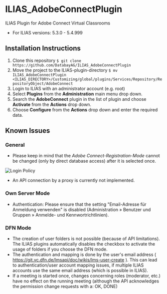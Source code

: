 # ILIAS_AdobeConnectPlugin
ILIAS Plugin for Adobe Connect Virtual Classrooms
* For ILIAS versions: 5.3.0 - 5.4.999

## Installation Instructions
1. Clone this repository 
   `$ git clone https://github.com/DatabayAG/ILIAS_AdobeConnectPlugin`
2. Move the project to the ILIAS-plugin-directory
   `$ mv ILIAS_AdobeConnectPlugin <ILIAS_DIRECTORY>/Customizing/global/plugins/Services/Repository/RepositoryObject/AdobeConnect`
3. Login to ILIAS with an administrator account (e.g. root)
4. Select **Plugins** from the **Administration** main menu drop down.
5. Search the **AdobeConnect** plugin in the list of plugin and choose **Activate** from the **Actions** drop down.
6. Choose **Configure** from the **Actions** drop down and enter the required data.

## Known Issues

### General
* Please keep in mind that the *Adobe Connect-Registration-Mode* cannot be changed (only by direct database access) after it is selected once.

![Login Policy](https://mjansendatabay.github.io/ILIAS/Plugins/AdobeConnect/loginpolicy.png)

* An API connection by a proxy is currently not implemented.

### Own Server Mode
* Authentication: Please ensure that the setting "Email-Adresse für Anmeldung verwenden" is disabled (Administration » Benutzer und Gruppen » Anmelde- und Kennwortrichtlinien).

### DFN Mode
* The creation of user folders is not possible (because of API limitations). The ILIAS plugins automatically disables the checkbox to activate the usage of folders if you choose the DFN mode. 
* The authentication and mapping is done by the user's email address ( https://git.vc.dfn.de/lmsapi/doc/wikis/lms-user-create ). This can lead to authentication/user account mapping issues, if multiple ILIAS accounts use the same email address (which is possible in ILIAS).
* If a meeting is started once, changes concerning roles (moderator, etc.) have no effect on the running meeting (although the API acknowledges the permission change requests with a: OK, DONE)
